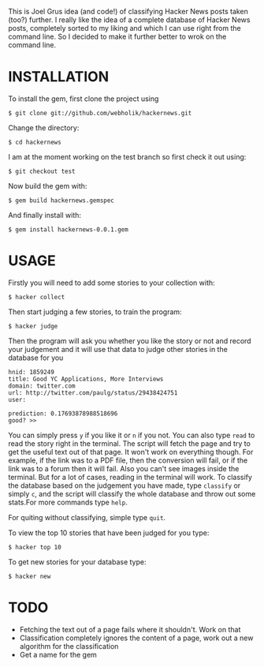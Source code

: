 This is Joel Grus idea (and code!) of classifying Hacker News posts taken (too?) further. 
I really like the idea of a complete database of Hacker News posts, completely sorted
to my liking and which I can use right from the command line. So I decided to make it further 
better to wrok on the command line. 

INSTALLATION
=============

To install the gem, first clone the project using 

	$ git clone git://github.com/webholik/hackernews.git

Change the directory:

	$ cd hackernews

I am at the moment working on the test branch so first check it out using:
	
	$ git checkout test

Now build the gem with:

	$ gem build hackernews.gemspec

And finally install with:

	$ gem install hackernews-0.0.1.gem


USAGE
=====

Firstly you will need to add some stories to your collection with:

	$ hacker collect

Then start judging a few stories, to train the program:

	$ hacker judge

Then the program will ask you whether you like the story or not and record your judgement and 
it will use that data to judge other stories in the database for you

	hnid: 1859249
	title: Good YC Applications, More Interviews
	domain: twitter.com
	url: http://twitter.com/paulg/status/29438424751
	user: 
	
	prediction: 0.17693878988518696
	good? >> 

You can simply press `y` if you like it or `n` if you not. You can also type `read` to read the story right
in the terminal. The script will fetch the page and try to get the useful text out of that page. It won't work on
everything though. For example, if the link was to a PDF file, then the conversion will fail, or if the link was to a forum
then it will fail. Also you can't see images inside the terminal. But for a lot of cases, reading in the terminal will work.
To classify the database based on the judgement you have made, type `classify` or simply `c`, and the script will classify the 
whole database and throw out some stats.For more commands type `help`.

For quiting without classifying, simple type `quit`.

To view the top 10 stories that have been judged for you type:

	$ hacker top 10

To get new stories for your database type:

	$ hacker new


TODO
====

-  Fetching the text out of a page fails where it shouldn't. Work on that
-  Classification completely ignores the content of a page, work out a new algorithm
	for the classification
-  Get a name for the gem
